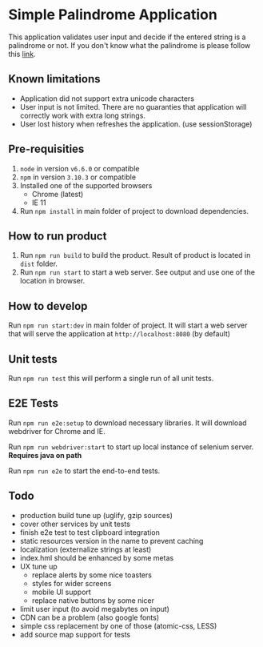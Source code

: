 # Simple Palindrome Application 
This application validates user input and decide if the entered string is a palindrome or not. If you don't know what the palindrome is please follow this [link](https://en.wikipedia.org/wiki/Palindrome).

## Known limitations
* Application did not support extra unicode characters
* User input is not limited. There are no guaranties that application will correctly work with extra long strings.
* User lost history when refreshes the application. (use sessionStorage)

## Pre-requisities
1. `node` in version `v6.6.0` or compatible
2. `npm` in version `3.10.3` or compatible
3. Installed one of the supported browsers
    - Chrome (latest)
    - IE 11
5. Run `npm install` in main folder of project to download dependencies.

## How to run product
1. Run `npm run build` to build the product. Result of product is located in `dist` folder.
2. Run `npm run start` to start a web server. See output and use one of the location in browser.

## How to develop
Run `npm run start:dev` in main folder of project. It will start a web server that will serve the application at `http://localhost:8080` (by default)

## Unit tests
Run `npm run test` this will perform a single run of all unit tests.

## E2E Tests
Run `npm run e2e:setup` to download necessary libraries. It will download webdriver for Chrome and IE.

Run `npm run webdriver:start` to start up local instance of selenium server. **Requires java on path**

Run `npm run e2e` to start the end-to-end tests.

## Todo
- production build tune up (uglify, gzip sources)
- cover other services by unit tests
- finish e2e test to test clipboard integration
- static resources version in the name to prevent caching
- localization (externalize strings at least)
- index.hml should be enhanced by some metas
- UX tune up
    - replace alerts by some nice toasters
    - styles for wider screens
    - mobile UI support
    - replace native buttons by some nicer
- limit user input (to avoid megabytes on input)
- CDN can be a problem (also google fonts)
- simple css replacement by one of those (atomic-css, LESS)
- add source map support for tests
